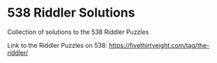 # 538 Riddler Solutions
Collection of solutions to the 538 Riddler Puzzles


Link to the Riddler Puzzles on 538: https://fivethirtyeight.com/tag/the-riddler/
